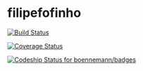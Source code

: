 # filipefofinho

[![Build Status](https://travis-ci.org/feerpessoa/filipefofinho.svg?branch=master)](https://travis-ci.org/feerpessoa/filipefofinho)

[![Coverage Status](https://img.shields.io/coveralls/feerpessoa/filipefofinho.svg)](https://coveralls.io/r/feerpessoa/filipefofinho?branch=master)


[![Codeship Status for boennemann/badges](https://www.codeship.io/projects/940ea680-fd1b-0132-6126-46b29513b11c/status?branch=master)](https://www.codeship.io/projects/85445)






